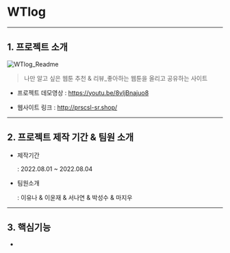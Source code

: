 # WTlog
----------------
## 1. 프로젝트 소개

![WTlog_Readme](https://user-images.githubusercontent.com/109680562/182858126-da33707a-693d-4724-b74c-e0693c9a2da4.png)

> 나만 알고 싶은 웹툰 추천 & 리뷰_좋아하는 웹툰을 올리고 공유하는 사이트

- 프로젝트 데모영상 : https://youtu.be/8vljBnajuo8

- 웹사이트 링크 : http://prscsl-sr.shop/
--------------
## 2. 프로젝트 제작 기간 & 팀원 소개
- 제작기간

  : 2022.08.01 ~ 2022.08.04
  
- 팀원소개
 
  : 이유나 & 이윤재 & 서나연 & 박성수 & 마지우
-----------------
## 3. 핵심기능
- 
